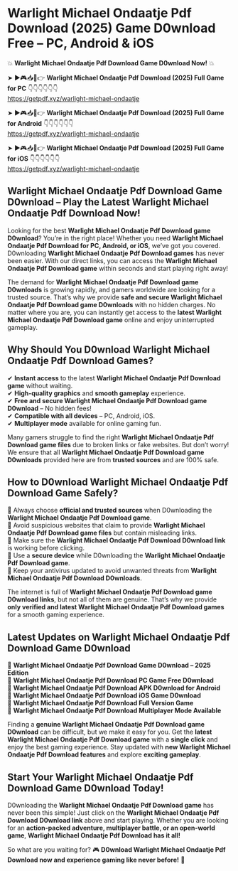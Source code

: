 # Warlight Michael Ondaatje Pdf Download (2025) Game D0wnload Free – PC, Android & iOS

💥 **Warlight Michael Ondaatje Pdf Download Game D0wnload Now!** 💥  

➤ ►🎮📥📱👉 **Warlight Michael Ondaatje Pdf Download (2025) Full Game for PC** 👇👇👇👇👇👇  
https://getpdf.xyz/warlight-michael-ondaatje  

➤ ►🎮📥📱👉 **Warlight Michael Ondaatje Pdf Download (2025) Full Game for Android** 👇👇👇👇👇👇  
https://getpdf.xyz/warlight-michael-ondaatje  

➤ ►🎮📥📱👉 **Warlight Michael Ondaatje Pdf Download (2025) Full Game for iOS** 👇👇👇👇👇👇  
https://getpdf.xyz/warlight-michael-ondaatje  

## Warlight Michael Ondaatje Pdf Download Game D0wnload – Play the Latest Warlight Michael Ondaatje Pdf Download Now!

Looking for the best **Warlight Michael Ondaatje Pdf Download game D0wnload**? You’re in the right place! Whether you need **Warlight Michael Ondaatje Pdf Download for PC, Android, or iOS**, we’ve got you covered. D0wnloading **Warlight Michael Ondaatje Pdf Download games** has never been easier. With our direct links, you can access the **Warlight Michael Ondaatje Pdf Download game** within seconds and start playing right away!  

The demand for **Warlight Michael Ondaatje Pdf Download game D0wnloads** is growing rapidly, and gamers worldwide are looking for a trusted source. That’s why we provide **safe and secure Warlight Michael Ondaatje Pdf Download game D0wnloads** with no hidden charges. No matter where you are, you can instantly get access to the **latest Warlight Michael Ondaatje Pdf Download game** online and enjoy uninterrupted gameplay.  

## **Why Should You D0wnload Warlight Michael Ondaatje Pdf Download Games?**  

✔ **Instant access** to the latest **Warlight Michael Ondaatje Pdf Download game** without waiting.  
✔ **High-quality graphics** and **smooth gameplay** experience.  
✔ **Free and secure Warlight Michael Ondaatje Pdf Download game D0wnload** – No hidden fees!  
✔ **Compatible with all devices** – PC, Android, iOS.  
✔ **Multiplayer mode** available for online gaming fun.  

Many gamers struggle to find the right **Warlight Michael Ondaatje Pdf Download game files** due to broken links or fake websites. But don’t worry! We ensure that all **Warlight Michael Ondaatje Pdf Download game D0wnloads** provided here are from **trusted sources** and are 100% safe.  

## **How to D0wnload Warlight Michael Ondaatje Pdf Download Game Safely?**  

📌 Always choose **official and trusted sources** when D0wnloading the **Warlight Michael Ondaatje Pdf Download game**.  
📌 Avoid suspicious websites that claim to provide **Warlight Michael Ondaatje Pdf Download game files** but contain misleading links.  
📌 Make sure the **Warlight Michael Ondaatje Pdf Download D0wnload link** is working before clicking.  
📌 Use a **secure device** while D0wnloading the **Warlight Michael Ondaatje Pdf Download game**.  
📌 Keep your antivirus updated to avoid unwanted threats from **Warlight Michael Ondaatje Pdf Download D0wnloads**.  

The internet is full of **Warlight Michael Ondaatje Pdf Download game D0wnload links**, but not all of them are genuine. That’s why we provide **only verified and latest Warlight Michael Ondaatje Pdf Download games** for a smooth gaming experience.  

## **Latest Updates on Warlight Michael Ondaatje Pdf Download Game D0wnload**  

🔹 **Warlight Michael Ondaatje Pdf Download Game D0wnload – 2025 Edition**  
🔹 **Warlight Michael Ondaatje Pdf Download PC Game Free D0wnload**  
🔹 **Warlight Michael Ondaatje Pdf Download APK D0wnload for Android**  
🔹 **Warlight Michael Ondaatje Pdf Download iOS Game D0wnload**  
🔹 **Warlight Michael Ondaatje Pdf Download Full Version Game**  
🔹 **Warlight Michael Ondaatje Pdf Download Multiplayer Mode Available**  

Finding a **genuine Warlight Michael Ondaatje Pdf Download game D0wnload** can be difficult, but we make it easy for you. Get the **latest Warlight Michael Ondaatje Pdf Download game** with a **single click** and enjoy the best gaming experience. Stay updated with **new Warlight Michael Ondaatje Pdf Download features** and explore **exciting gameplay**.  

## **Start Your Warlight Michael Ondaatje Pdf Download Game D0wnload Today!**  

D0wnloading the **Warlight Michael Ondaatje Pdf Download game** has never been this simple! Just click on the **Warlight Michael Ondaatje Pdf Download D0wnload link** above and start playing. Whether you are looking for an **action-packed adventure, multiplayer battle, or an open-world game**, **Warlight Michael Ondaatje Pdf Download has it all!**  

So what are you waiting for? 🎮 **D0wnload Warlight Michael Ondaatje Pdf Download now and experience gaming like never before!** 🚀  